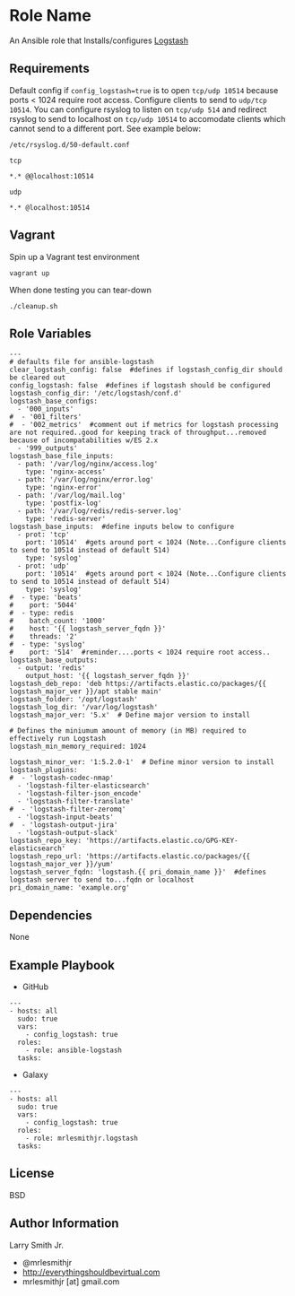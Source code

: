 Role Name
=========

An Ansible role that Installs/configures [Logstash]

Requirements
------------

Default config if `config_logstash=true` is to open `tcp/udp 10514` because
ports < 1024 require root access. Configure clients to send to `udp/tcp 10514`.
You can configure rsyslog to listen on `tcp/udp 514` and redirect rsyslog
to send to localhost on `tcp/udp 10514` to accomodate clients which cannot
send to a different port. See example below:

`/etc/rsyslog.d/50-default.conf`

`tcp`
````
*.* @@localhost:10514
````
`udp`
````
*.* @localhost:10514
````

Vagrant
-------
Spin up a Vagrant test environment  
````
vagrant up
````
When done testing you can tear-down  
````
./cleanup.sh
````

Role Variables
--------------

```
---
# defaults file for ansible-logstash
clear_logstash_config: false  #defines if logstash_config_dir should be cleared out
config_logstash: false  #defines if logstash should be configured
logstash_config_dir: '/etc/logstash/conf.d'
logstash_base_configs:
  - '000_inputs'
#  - '001_filters'
#  - '002_metrics'  #comment out if metrics for logstash processing are not required..good for keeping track of throughput...removed because of incompatabilities w/ES 2.x
  - '999_outputs'
logstash_base_file_inputs:
  - path: '/var/log/nginx/access.log'
    type: 'nginx-access'
  - path: '/var/log/nginx/error.log'
    type: 'nginx-error'
  - path: '/var/log/mail.log'
    type: 'postfix-log'
  - path: '/var/log/redis/redis-server.log'
    type: 'redis-server'
logstash_base_inputs:  #define inputs below to configure
  - prot: 'tcp'
    port: '10514'  #gets around port < 1024 (Note...Configure clients to send to 10514 instead of default 514)
    type: 'syslog'
  - prot: 'udp'
    port: '10514'  #gets around port < 1024 (Note...Configure clients to send to 10514 instead of default 514)
    type: 'syslog'
#  - type: 'beats'
#    port: '5044'
#  - type: redis
#    batch_count: '1000'
#    host: '{{ logstash_server_fqdn }}'
#    threads: '2'
#  - type: 'syslog'
#    port: '514'  #reminder....ports < 1024 require root access..
logstash_base_outputs:
  - output: 'redis'
    output_host: '{{ logstash_server_fqdn }}'
logstash_deb_repo: 'deb https://artifacts.elastic.co/packages/{{ logstash_major_ver }}/apt stable main'
logstash_folder: '/opt/logstash'
logstash_log_dir: '/var/log/logstash'
logstash_major_ver: '5.x'  # Define major version to install

# Defines the miniumum amount of memory (in MB) required to effectively run Logstash
logstash_min_memory_required: 1024

logstash_minor_ver: '1:5.2.0-1'  # Define minor version to install
logstash_plugins:
#  - 'logstash-codec-nmap'
  - 'logstash-filter-elasticsearch'
  - 'logstash-filter-json_encode'
  - 'logstash-filter-translate'
#  - 'logstash-filter-zeromq'
  - 'logstash-input-beats'
#  - 'logstash-output-jira'
  - 'logstash-output-slack'
logstash_repo_key: 'https://artifacts.elastic.co/GPG-KEY-elasticsearch'
logstash_repo_url: 'https://artifacts.elastic.co/packages/{{ logstash_major_ver }}/yum'
logstash_server_fqdn: 'logstash.{{ pri_domain_name }}'  #defines logstash server to send to...fqdn or localhost
pri_domain_name: 'example.org'
```

Dependencies
------------

None

Example Playbook
----------------

* GitHub
```
---
- hosts: all
  sudo: true
  vars:
    - config_logstash: true
  roles:
    - role: ansible-logstash
  tasks:
```
* Galaxy
```
---
- hosts: all
  sudo: true
  vars:
    - config_logstash: true
  roles:
    - role: mrlesmithjr.logstash
  tasks:
```

License
-------

BSD

Author Information
------------------

Larry Smith Jr.
- @mrlesmithjr
- http://everythingshouldbevirtual.com
- mrlesmithjr [at] gmail.com

[Logstash]: <https://www.elastic.co/products/logstash>
